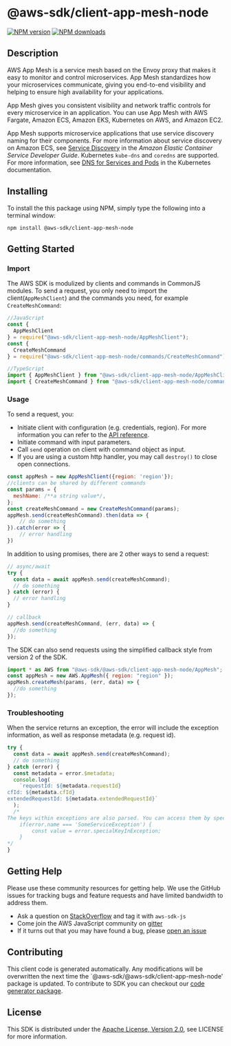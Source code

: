 # @aws-sdk/client-app-mesh-node

[![NPM version](https://img.shields.io/npm/v/@aws-sdk/client-app-mesh-node/preview.svg)](https://www.npmjs.com/package/@aws-sdk/client-app-mesh-node)
[![NPM downloads](https://img.shields.io/npm/dm/@aws-sdk/client-app-mesh-node.svg)](https://www.npmjs.com/package/@aws-sdk/client-app-mesh-node)

## Description

<p>AWS App Mesh is a service mesh based on the Envoy proxy that makes it easy to monitor and
         control microservices. App Mesh standardizes how your microservices communicate, giving you
         end-to-end visibility and helping to ensure high availability for your applications.</p>
         <p>App Mesh gives you consistent visibility and network traffic controls for every
         microservice in an application. You can use App Mesh with AWS Fargate, Amazon ECS, Amazon EKS,
         Kubernetes on AWS, and Amazon EC2.</p>
         <note>
            <p>App Mesh supports microservice applications that use service discovery naming for their
            components. For more information about service discovery on Amazon ECS, see <a href="http://docs.aws.amazon.com/AmazonECS/latest/developerguide/service-discovery.html">Service Discovery</a> in the
               <i>Amazon Elastic Container Service Developer Guide</i>. Kubernetes <code>kube-dns</code> and
               <code>coredns</code> are supported. For more information, see <a href="https://kubernetes.io/docs/concepts/services-networking/dns-pod-service/">DNS
               for Services and Pods</a> in the Kubernetes documentation.</p>
         </note>

## Installing

To install the this package using NPM, simply type the following into a terminal window:

```
npm install @aws-sdk/client-app-mesh-node
```

## Getting Started

### Import

The AWS SDK is modulized by clients and commands in CommonJS modules. To send a request, you only need to import the client(`AppMeshClient`) and the commands you need, for example `CreateMeshCommand`:

```javascript
//JavaScript
const {
  AppMeshClient
} = require("@aws-sdk/client-app-mesh-node/AppMeshClient");
const {
  CreateMeshCommand
} = require("@aws-sdk/client-app-mesh-node/commands/CreateMeshCommand");
```

```javascript
//TypeScript
import { AppMeshClient } from "@aws-sdk/client-app-mesh-node/AppMeshClient";
import { CreateMeshCommand } from "@aws-sdk/client-app-mesh-node/commands/CreateMeshCommand";
```

### Usage

To send a request, you:

- Initiate client with configuration (e.g. credentials, region). For more information you can refer to the [API reference][].
- Initiate command with input parameters.
- Call `send` operation on client with command object as input.
- If you are using a custom http handler, you may call `destroy()` to close open connections.

```javascript
const appMesh = new AppMeshClient({region: 'region'});
//clients can be shared by different commands
const params = {
  meshName: /**a string value*/,
};
const createMeshCommand = new CreateMeshCommand(params);
appMesh.send(createMeshCommand).then(data => {
    // do something
}).catch(error => {
    // error handling
})
```

In addition to using promises, there are 2 other ways to send a request:

```javascript
// async/await
try {
  const data = await appMesh.send(createMeshCommand);
  // do something
} catch (error) {
  // error handling
}
```

```javascript
// callback
appMesh.send(createMeshCommand, (err, data) => {
  //do something
});
```

The SDK can also send requests using the simplified callback style from version 2 of the SDK.

```javascript
import * as AWS from "@aws-sdk/@aws-sdk/client-app-mesh-node/AppMesh";
const appMesh = new AWS.AppMesh({ region: "region" });
appMesh.createMesh(params, (err, data) => {
  //do something
});
```

### Troubleshooting

When the service returns an exception, the error will include the exception information, as well as response metadata (e.g. request id).

```javascript
try {
  const data = await appMesh.send(createMeshCommand);
  // do something
} catch (error) {
  const metadata = error.$metadata;
  console.log(
    `requestId: ${metadata.requestId}
cfId: ${metadata.cfId}
extendedRequestId: ${metadata.extendedRequestId}`
  );
  /*
The keys within exceptions are also parsed. You can access them by specifying exception names:
    if(error.name === 'SomeServiceException') {
        const value = error.specialKeyInException;
    }
*/
}
```

## Getting Help

Please use these community resources for getting help. We use the GitHub issues for tracking bugs and feature requests and have limited bandwidth to address them.

- Ask a question on [StackOverflow](https://stackoverflow.com/questions/tagged/aws-sdk-js) and tag it with `aws-sdk-js`
- Come join the AWS JavaScript community on [gitter](https://gitter.im/aws/aws-sdk-js-v3)
- If it turns out that you may have found a bug, please [open an issue](https://github.com/aws/aws-sdk-js-v3/issues)

## Contributing

This client code is generated automatically. Any modifications will be overwritten the next time the `@aws-sdk/@aws-sdk/client-app-mesh-node' package is updated. To contribute to SDK you can checkout our [code generator package][].

## License

This SDK is distributed under the
[Apache License, Version 2.0](http://www.apache.org/licenses/LICENSE-2.0),
see LICENSE for more information.

[code generator package]: https://github.com/aws/aws-sdk-js-v3/tree/master/packages/service-types-generator
[api reference]: https://docs.aws.amazon.com/AWSJavaScriptSDK/latest/
